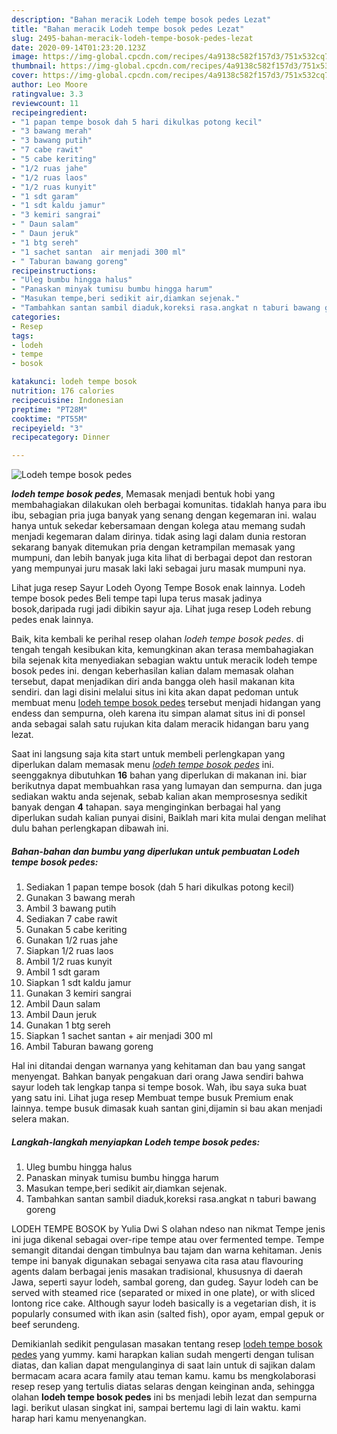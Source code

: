```yaml
---
description: "Bahan meracik Lodeh tempe bosok pedes Lezat"
title: "Bahan meracik Lodeh tempe bosok pedes Lezat"
slug: 2495-bahan-meracik-lodeh-tempe-bosok-pedes-lezat
date: 2020-09-14T01:23:20.123Z
image: https://img-global.cpcdn.com/recipes/4a9138c582f157d3/751x532cq70/lodeh-tempe-bosok-pedes-foto-resep-utama.jpg
thumbnail: https://img-global.cpcdn.com/recipes/4a9138c582f157d3/751x532cq70/lodeh-tempe-bosok-pedes-foto-resep-utama.jpg
cover: https://img-global.cpcdn.com/recipes/4a9138c582f157d3/751x532cq70/lodeh-tempe-bosok-pedes-foto-resep-utama.jpg
author: Leo Moore
ratingvalue: 3.3
reviewcount: 11
recipeingredient:
- "1 papan tempe bosok dah 5 hari dikulkas potong kecil"
- "3 bawang merah"
- "3 bawang putih"
- "7 cabe rawit"
- "5 cabe keriting"
- "1/2 ruas jahe"
- "1/2 ruas laos"
- "1/2 ruas kunyit"
- "1 sdt garam"
- "1 sdt kaldu jamur"
- "3 kemiri sangrai"
- " Daun salam"
- " Daun jeruk"
- "1 btg sereh"
- "1 sachet santan  air menjadi 300 ml"
- " Taburan bawang goreng"
recipeinstructions:
- "Uleg bumbu hingga halus"
- "Panaskan minyak tumisu bumbu hingga harum"
- "Masukan tempe,beri sedikit air,diamkan sejenak."
- "Tambahkan santan sambil diaduk,koreksi rasa.angkat n taburi bawang goreng"
categories:
- Resep
tags:
- lodeh
- tempe
- bosok

katakunci: lodeh tempe bosok 
nutrition: 176 calories
recipecuisine: Indonesian
preptime: "PT28M"
cooktime: "PT55M"
recipeyield: "3"
recipecategory: Dinner

---
```



![Lodeh tempe bosok pedes](https://img-global.cpcdn.com/recipes/4a9138c582f157d3/751x532cq70/lodeh-tempe-bosok-pedes-foto-resep-utama.jpg)

<b><i>lodeh tempe bosok pedes</i></b>, Memasak menjadi bentuk hobi yang membahagiakan dilakukan oleh berbagai komunitas. tidaklah hanya para ibu ibu, sebagian pria juga banyak yang senang dengan kegemaran ini. walau hanya untuk sekedar kebersamaan dengan kolega atau memang sudah menjadi kegemaran dalam dirinya. tidak asing lagi dalam dunia restoran sekarang banyak ditemukan pria dengan ketrampilan memasak yang mumpuni, dan lebih banyak juga kita lihat di berbagai depot dan restoran yang mempunyai juru masak laki laki sebagai juru masak mumpuni nya.

Lihat juga resep Sayur Lodeh Oyong Tempe Bosok enak lainnya. Lodeh tempe bosok pedes Beli tempe tapi lupa terus masak jadinya bosok,daripada rugi jadi dibikin sayur aja. Lihat juga resep Lodeh rebung pedes enak lainnya.

Baik, kita kembali ke perihal resep olahan <i>lodeh tempe bosok pedes</i>. di tengah tengah kesibukan kita, kemungkinan akan terasa membahagiakan bila sejenak kita menyediakan sebagian waktu untuk meracik lodeh tempe bosok pedes ini. dengan keberhasilan kalian dalam memasak olahan tersebut, dapat menjadikan diri anda bangga oleh hasil makanan kita sendiri. dan lagi disini melalui situs ini kita akan dapat pedoman untuk membuat menu <u>lodeh tempe bosok pedes</u> tersebut menjadi hidangan yang endess dan sempurna, oleh karena itu simpan alamat situs ini di ponsel anda sebagai salah satu rujukan kita dalam meracik hidangan baru yang lezat.


Saat ini langsung saja kita start untuk membeli perlengkapan yang diperlukan dalam memasak menu <u><i>lodeh tempe bosok pedes</i></u> ini. seenggaknya dibutuhkan <b>16</b> bahan yang diperlukan di makanan ini. biar berikutnya dapat membuahkan rasa yang lumayan dan sempurna. dan juga sediakan waktu anda sejenak, sebab kalian akan memprosesnya sedikit banyak dengan <b>4</b> tahapan. saya menginginkan berbagai hal yang diperlukan sudah kalian punyai disini, Baiklah mari kita mulai dengan melihat dulu bahan perlengkapan dibawah ini.

<!--inarticleads1-->

##### Bahan-bahan dan bumbu yang diperlukan untuk pembuatan Lodeh tempe bosok pedes:

1. Sediakan 1 papan tempe bosok (dah 5 hari dikulkas potong kecil)
1. Gunakan 3 bawang merah
1. Ambil 3 bawang putih
1. Sediakan 7 cabe rawit
1. Gunakan 5 cabe keriting
1. Gunakan 1/2 ruas jahe
1. Siapkan 1/2 ruas laos
1. Ambil 1/2 ruas kunyit
1. Ambil 1 sdt garam
1. Siapkan 1 sdt kaldu jamur
1. Gunakan 3 kemiri sangrai
1. Ambil  Daun salam
1. Ambil  Daun jeruk
1. Gunakan 1 btg sereh
1. Siapkan 1 sachet santan + air menjadi 300 ml
1. Ambil  Taburan bawang goreng


Hal ini ditandai dengan warnanya yang kehitaman dan bau yang sangat menyengat. Bahkan banyak pengakuan dari orang Jawa sendiri bahwa sayur lodeh tak lengkap tanpa si tempe bosok. Wah, ibu saya suka buat yang satu ini. Lihat juga resep Membuat tempe busuk Premium enak lainnya. tempe busuk dimasak kuah santan gini,dijamin si bau akan menjadi selera makan. 

<!--inarticleads2-->

##### Langkah-langkah menyiapkan Lodeh tempe bosok pedes:

1. Uleg bumbu hingga halus
1. Panaskan minyak tumisu bumbu hingga harum
1. Masukan tempe,beri sedikit air,diamkan sejenak.
1. Tambahkan santan sambil diaduk,koreksi rasa.angkat n taburi bawang goreng


LODEH TEMPE BOSOK by Yulia Dwi S‎ olahan ndeso nan nikmat Tempe jenis ini juga dikenal sebagai over-ripe tempe atau over fermented tempe. Tempe semangit ditandai dengan timbulnya bau tajam dan warna kehitaman. Jenis tempe ini banyak digunakan sebagai senyawa cita rasa atau flavouring agents dalam berbagai jenis masakan tradisional, khususnya di daerah Jawa, seperti sayur lodeh, sambal goreng, dan gudeg. Sayur lodeh can be served with steamed rice (separated or mixed in one plate), or with sliced lontong rice cake. Although sayur lodeh basically is a vegetarian dish, it is popularly consumed with ikan asin (salted fish), opor ayam, empal gepuk or beef serundeng. 

Demikianlah sedikit pengulasan masakan tentang resep <u>lodeh tempe bosok pedes</u> yang yummy. kami harapkan kalian sudah mengerti dengan tulisan diatas, dan kalian dapat mengulanginya di saat lain untuk di sajikan dalam bermacam acara acara family atau teman kamu. kamu bs mengkolaborasi resep resep yang tertulis diatas selaras dengan keinginan anda, sehingga olahan <b>lodeh tempe bosok pedes</b> ini bs menjadi lebih lezat dan sempurna lagi. berikut ulasan singkat ini, sampai bertemu lagi di lain waktu. kami harap hari kamu menyenangkan.
